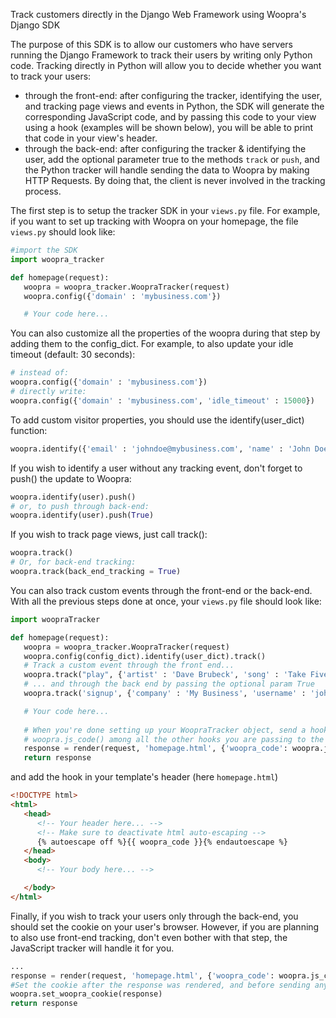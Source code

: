 Track customers directly in the Django Web Framework using Woopra's Django SDK

The purpose of this SDK is to allow our customers who have servers running the Django Framework to track their users by writing only Python code. Tracking directly in Python will allow you to decide whether you want to track your users:
- through the front-end: after configuring the tracker, identifying the user, and tracking page views and events in Python, the SDK will generate the corresponding JavaScript code, and by passing this code to your view using a hook (examples will be shown below), you will be able to print that code in your view's header.
- through the back-end: after configuring the tracker & identifying the user, add the optional parameter true to the methods <code>track</code> or <code>push</code>, and the Python tracker will handle sending the data to Woopra by making HTTP Requests. By doing that, the client is never involved in the tracking process.

The first step is to setup the tracker SDK in your <code>views.py</code> file. For example, if you want to set up tracking with Woopra on your homepage, the file <code>views.py</code> should look like:
``` python
#import the SDK
import woopra_tracker

def homepage(request):
   woopra = woopra_tracker.WoopraTracker(request)
   woopra.config({'domain' : 'mybusiness.com'})

   # Your code here...

```
You can also customize all the properties of the woopra during that step by adding them to the config_dict. For example, to also update your idle timeout (default: 30 seconds):
``` python
# instead of:
woopra.config({'domain' : 'mybusiness.com'})
# directly write:
woopra.config({'domain' : 'mybusiness.com', 'idle_timeout' : 15000})
```
To add custom visitor properties, you should use the identify(user_dict) function:
``` python
woopra.identify({'email' : 'johndoe@mybusiness.com', 'name' : 'John Doe', 'company' : 'My Business'})
```
If you wish to identify a user without any tracking event, don't forget to push() the update to Woopra:
``` python
woopra.identify(user).push()
# or, to push through back-end:
woopra.identify(user).push(True)
```
If you wish to track page views, just call track():
``` python
woopra.track()
# Or, for back-end tracking:
woopra.track(back_end_tracking = True)
```
You can also track custom events through the front-end or the back-end. With all the previous steps done at once, your <code>views.py</code> file should look like:
``` python
import woopraTracker

def homepage(request):
   woopra = woopra_tracker.WoopraTracker(request)
   woopra.config(config_dict).identify(user_dict).track()
   # Track a custom event through the front end...
   woopra.track("play", {'artist' : 'Dave Brubeck', 'song' : 'Take Five', 'genre' : 'Jazz'})
   # ... and through the back end by passing the optional param True
   woopra.track('signup', {'company' : 'My Business', 'username' : 'johndoe', 'plan' : 'Gold'}, True)

   # Your code here...
   
   # When you're done setting up your WoopraTracker object, send a hook containing the value of
   # woopra.js_code() among all the other hooks you are passing to the template.
   response = render(request, 'homepage.html', {'woopra_code': woopra.js_code(), 'foo' : 'bar', })
   return response
```
and add the hook in your template's header (here <code>homepage.html</code>)
``` html
<!DOCTYPE html>
<html>
   <head>
      <!-- Your header here... -->
      <!-- Make sure to deactivate html auto-escaping -->
      {% autoescape off %}{{ woopra_code }}{% endautoescape %}
   </head>
   <body>
      <!-- Your body here... -->

   </body>
</html>
```
Finally, if you wish to track your users only through the back-end, you should set the cookie on your user's browser. However, if you are planning to also use front-end tracking, don't even bother with that step, the JavaScript tracker will handle it for you.
``` python
...
response = render(request, 'homepage.html', {'woopra_code': woopra.js_code(), 'foo' : 'bar', })
#Set the cookie after the response was rendered, and before sending any headers:
woopra.set_woopra_cookie(response)
return response
```